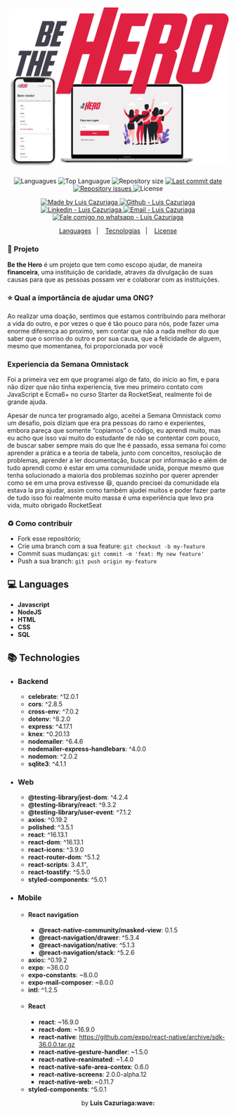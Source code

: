 <h1 align="center">
    <img alt="Be the Hero" src="frontend/src/assets/BTHtitle.png"  width="800px" style="border-radius:16px;"/>
</h1>

<p align="center">
  <img alt="Languagues" src="https://img.shields.io/github/languages/count/luis-cazuriaga/be-the-hero">
  <img alt="Top Languague" src="https://img.shields.io/github/languages/top/luis-cazuriaga/be-the-hero">
  <img alt="Repository size" src="https://img.shields.io/github/repo-size/luis-cazuriaga/be-the-hero">
  <a href="https://github.com/luis-cazuriaga/be-the-hero/commits/master">
    <img alt="Last commit date" src="https://img.shields.io/github/last-commit/luis-cazuriaga/be-the-hero">
  </a>
   <a href="https://github.com/luis-cazuriaga/be-the-hero/issues">
    <img alt="Repository issues" src="https://img.shields.io/github/issues/luis-cazuriaga/be-the-hero">
  </a>
  <img alt="License" src="https://img.shields.io/github/license/luis-cazuriaga/be-the-hero">
</p>
<p align="center">

  <a href="https://github.com/luis-cazuriaga" target="_blank">
    <img alt="Made by Luis Cazuriaga   " src="https://img.shields.io/badge/made%20by-Luis%20Cazuriaga-blue">
  </a>
  <a href="https://github.com/luis-cazuriaga" target="_blank" >
    <img alt="Github - Luis Cazuriaga   " src="https://img.shields.io/badge/Github--%23F8952D?style=social&logo=github">
  </a>
  <a href="https://www.linkedin.com/in/luis-cazuriaga-49b9201a2/" target="_blank" >
    <img alt="Linkedin - Luis Cazuriaga" src="https://img.shields.io/badge/Linkedin--%23F8952D?style=social&logo=linkedin">
  </a>
  <a href="mailto:luis.cazuriaga@gmail.com" target="_blank" >
    <img alt="Email - Luis Cazuriaga" src="https://img.shields.io/badge/Email--%23F8952D?style=social&logo=gmail">
  </a>
  <a href="https://api.whatsapp.com/send?phone=5513981099128"
        target="_blank" >
    <img alt="Fale comigo no whatsapp - Luis Cazuriaga" src="https://img.shields.io/badge/Whatsapp--%23F8952D?style=social&logo=whatsapp">
  </a>

</p>

<p align="center">
  <a href="#computer-languages">Languages</a>&nbsp;&nbsp;&nbsp;|&nbsp;&nbsp;&nbsp;
  <a href="#rocket-tecnologias">Tecnologias</a>&nbsp;&nbsp;&nbsp;|&nbsp;&nbsp;&nbsp;
  <a href="#memo-license">License</a>
</p>

### :wrench: Projeto

<b>Be the Hero</b> é um projeto que tem como escopo ajudar, de maneira <b>financeira</b>, uma instituição de caridade,
atraves da divulgação de suas causas para que as pessoas possam ver e colaborar com as instituições.

### :star: Qual a importância de ajudar uma ONG? <br> 
Ao realizar uma doação, sentimos que estamos contribuindo para melhorar a vida do outro,
e por vezes o que é tão pouco para nós, pode fazer uma enorme diferença ao proximo,
sem contar que não a nada melhor do que saber que o sorriso do outro e por sua causa,
que a felicidade de alguem, mesmo que momentanea, foi proporcionada por você

### Experiencia da Semana Omnistack
Foi a primeira vez em que programei algo de fato, do início ao fim, e para não dizer que não tinha experiencia,
tive meu primeiro contato com JavaScript e Ecma6+ no curso Starter da RocketSeat, realmente foi de grande ajuda.

Apesar de nunca ter programado algo, aceitei a Semana Omnistack como um desafio, pois diziam que era pra pessoas do ramo e experientes, embora pareça que somente “copiamos” o código, eu aprendi muito, mas eu acho que isso vai muito do estudante de não se contentar 
com pouco, de buscar saber sempre mais do que lhe é passado, essa semana foi como aprender a prática e a teoria de tabela, junto com conceitos, resolução de problemas, aprender a ler documentação, buscar por informação e além de tudo aprendi como é estar em uma comunidade unida, porque mesmo que tenha solucionado a maioria dos problemas sozinho por querer aprender como se em uma prova estivesse :satisfied:, quando precisei da comunidade ela estava la pra ajudar, assim como também ajudei muitos e poder fazer parte de tudo isso foi realmente muito massa é uma experiência que levo pra vida, muito obrigado RocketSeat




### :recycle: Como contribuir

- Fork esse repositório;
- Crie uma branch com a sua feature: `git checkout -b my-feature`
- Commit suas mudanças: `git commit -m 'feat: My new feature'`
- Push a sua branch: `git push origin my-feature`



## :computer: Languages

- **Javascript**
- **NodeJS**
- **HTML**
- **CSS**
- **SQL**

## :books: Technologies
- ### Backend 
	* **celebrate**:  ^12.0.1
	* **cors**:  ^2.8.5
	* **cross-env**:  ^7.0.2
	* **dotenv**:  ^8.2.0
	* **express**:  ^4.17.1
	* **knex**:  ^0.20.13
	* **nodemailer**:  ^6.4.6
	* **nodemailer-express-handlebars**:  ^4.0.0
	* **nodemon**: ^2.0.2 
	* **sqlite3**:  ^4.1.1


- ### Web
	* **@testing-library/jest-dom**:  ^4.2.4
	* **@testing-library/react**:  ^9.3.2
	* **@testing-library/user-event**:  ^7.1.2
	* **axios**:  ^0.19.2
	* **polished**:  ^3.5.1
	* **react**:  ^16.13.1
	* **react-dom**:  ^16.13.1
	* **react-icons**:  ^3.9.0
	* **react-router-dom**:  ^5.1.2
	* **react-scripts**:  3.4.1",
	* **react-toastify**:  ^5.5.0
	* **styled-components**:  ^5.0.1

- ### Mobile
	- #### React navigation
		* **@react-native-community/masked-view**: 0.1.5
		* **@react-navigation/drawer**:  ^5.3.4
		* **@react-navigation/native**:  ^5.1.3
		* **@react-navigation/stack**:  ^5.2.6
	* **axio**s:  ^0.19.2
	* **expo**:  ~36.0.0
	* **expo-constants**:  ~8.0.0
	* **expo-mail-composer**:  ~8.0.0
	* **intl**:  ^1.2.5
	- #### React
		* **react**:  ~16.9.0
		* **react-dom**:  ~16.9.0
		* **react-native**:  https://github.com/expo/react-native/archive/sdk-36.0.0.tar.gz
		* **react-native-gesture-handler**:  ~1.5.0
		* **react-native-reanimated**:  ~1.4.0
		* **react-native-safe-area-contex**:  0.6.0
		* **react-native-screens**:  2.0.0-alpha.12
		* **react-native-web**:  ~0.11.7
	* **styled-components**:  ^5.0.1

<p align="center">by <strong>Luis Cazuriaga:wave: </p>


